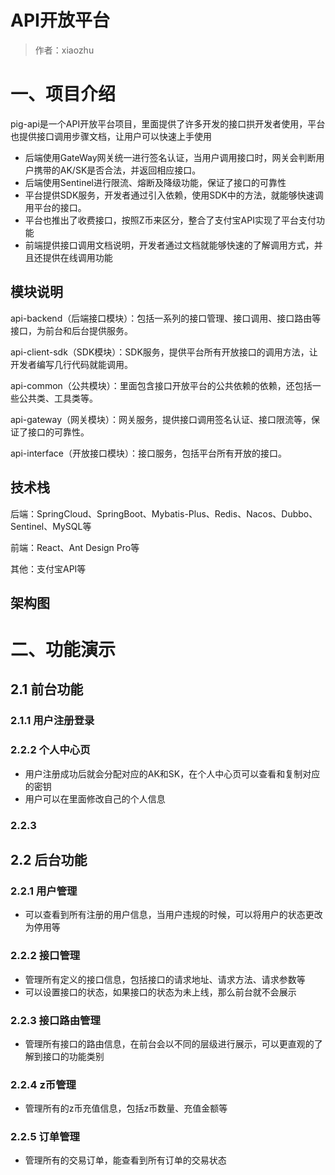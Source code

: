 # API开放平台

> 作者：xiaozhu

# 一、项目介绍

pig-api是一个API开放平台项目，里面提供了许多开发的接口拱开发者使用，平台也提供接口调用步骤文档，让用户可以快速上手使用

- 后端使用GateWay网关统一进行签名认证，当用户调用接口时，网关会判断用户携带的AK/SK是否合法，并返回相应接口。
- 后端使用Sentinel进行限流、熔断及降级功能，保证了接口的可靠性
- 平台提供SDK服务，开发者通过引入依赖，使用SDK中的方法，就能够快速调用平台的接口。
- 平台也推出了收费接口，按照Z币来区分，整合了支付宝API实现了平台支付功能
- 前端提供接口调用文档说明，开发者通过文档就能够快速的了解调用方式，并且还提供在线调用功能


## 模块说明

api-backend（后端接口模块）：包括一系列的接口管理、接口调用、接口路由等接口，为前台和后台提供服务。

api-client-sdk（SDK模块）：SDK服务，提供平台所有开放接口的调用方法，让开发者编写几行代码就能调用。

api-common（公共模块）：里面包含接口开放平台的公共依赖的依赖，还包括一些公共类、工具类等。

api-gateway（网关模块）：网关服务，提供接口调用签名认证、接口限流等，保证了接口的可靠性。

api-interface（开放接口模块）：接口服务，包括平台所有开放的接口。

## 技术栈

后端：SpringCloud、SpringBoot、Mybatis-Plus、Redis、Nacos、Dubbo、Sentinel、MySQL等

前端：React、Ant Design Pro等

其他：支付宝API等

## 架构图

# 二、功能演示

## 2.1 前台功能

### 2.1.1 用户注册登录

### 2.2.2 个人中心页

- 用户注册成功后就会分配对应的AK和SK，在个人中心页可以查看和复制对应的密钥
- 用户可以在里面修改自己的个人信息

### 2.2.3 

## 2.2 后台功能

### 2.2.1 用户管理

- 可以查看到所有注册的用户信息，当用户违规的时候，可以将用户的状态更改为停用等

### 2.2.2 接口管理

- 管理所有定义的接口信息，包括接口的请求地址、请求方法、请求参数等
- 可以设置接口的状态，如果接口的状态为未上线，那么前台就不会展示

### 2.2.3 接口路由管理

- 管理所有接口的路由信息，在前台会以不同的层级进行展示，可以更直观的了解到接口的功能类别

### 2.2.4 z币管理

- 管理所有的z币充值信息，包括z币数量、充值金额等

### 2.2.5 订单管理

- 管理所有的交易订单，能查看到所有订单的交易状态

